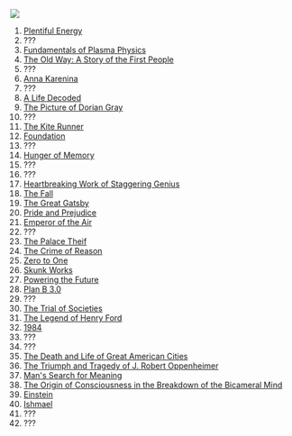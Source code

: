 ![](http://i.imgur.com/A58kwko.jpg)

1. [Plentiful Energy](http://www.amazon.com/Plentiful-Energy-technology-scientific-non-specialists/dp/1466384603)
2. ???
3. [Fundamentals of Plasma Physics](http://www.amazon.com/Fundamentals-Plasma-Physics-Paul-Bellan/dp/0521528003)
4. [The Old Way: A Story of the First People](http://www.amazon.com/Old-Way-Story-First-People-ebook/dp/B000Y2I7Q8)
5. ???
6. [Anna Karenina](http://www.amazon.com/Anna-Karenina-Hardcover-Classics-Tolstoy/dp/014119961X)
7. ???
8. [A Life Decoded](http://www.amazon.com/Life-Decoded-My-Genome/dp/0143114182)
9. [The Picture of Dorian Gray](http://www.amazon.com/Picture-Dorian-Dover-Thrift-Editions/dp/0486278077)
10. ???
11. [The Kite Runner](http://www.amazon.com/Kite-Runner-10th-Anniversary/dp/159463193X)
12. [Foundation](http://www.amazon.com/Foundation-Isaac-Asimov/dp/0553293354)
13. ???
14. [Hunger of Memory](http://www.amazon.com/Hunger-Memory-Education-Richard-Rodriguez/dp/0553272934)
15. ???
16. ???
17. [Heartbreaking Work of Staggering Genius](http://www.amazon.com/Heartbreaking-Work-Staggering-Genius/dp/0375725784)
18. [The Fall](http://www.amazon.com/Fall-Albert-Camus/dp/0679720227)
19. [The Great Gatsby](http://www.amazon.com/Great-Gatsby-F-Scott-Fitzgerald/dp/0743273567)
20. [Pride and Prejudice](http://www.amazon.com/Pride-Prejudice-Jane-Austen-ebook/dp/B008476HBM)
21. [Emperor of the Air](http://www.amazon.com/Emperor-Air-Ethan-Canin/dp/0618004149)
22. ???
23. [The Palace Theif](http://www.amazon.com/Palace-Thief-Stories-Ethan-Canin/dp/0812976177)
24. [The Crime of Reason](http://www.amazon.com/Crime-Reason-Closing-Scientific-Mind/dp/0465020283)
25. [Zero to One](http://www.amazon.com/Zero-One-Notes-Startups-Future/dp/0804139296)
26. [Skunk Works](http://www.amazon.com/Skunk-Works-Personal-Memoir-Lockheed/dp/0316743003)
27. [Powering the Future](http://www.amazon.com/Powering-Future-Eventually-Civilization-Tomorrow/dp/0465022197)
28. [Plan B 3.0](http://www.amazon.com/Plan-3-0-Mobilizing-Civilization-Substantially/dp/B00E292PVW)
29. ???
30. [The Trial of Societies](http://www.amazon.com/Trial-Socrates-I-F-Stone/dp/0385260326)
31. [The Legend of Henry Ford](http://www.amazon.com/Legend-Henry-Ford-Keith-Sward/dp/0689701918)
32. [1984](http://www.amazon.com/1984-Signet-Classics-George-Orwell/dp/0451524934)
33. ???
34. ???
35. [The Death and Life of Great American Cities](http://www.amazon.com/Death-Life-Great-American-Cities/dp/067974195X)
36. [The Triumph and Tragedy of J. Robert Oppenheimer](http://www.amazon.com/American-Prometheus-Triumph-Tragedy-Oppenheimer/dp/0375726268)
37. [Man's Search for Meaning](http://www.amazon.com/Mans-Search-Meaning-Viktor-Frankl/dp/080701429X)
38. [The Origin of Consciousness in the Breakdown of the Bicameral Mind](http://www.amazon.com/Origin-Consciousness-Breakdown-Bicameral-Mind/dp/0618057072)
39. [Einstein](http://www.amazon.com/Einstein-Life-Universe-Walter-Isaacson/dp/0743264746)
40. [Ishmael](http://www.amazon.com/Ishmael-Adventure-Spirit-Daniel-Quinn/dp/0553375407)
41. ???
42. ???
